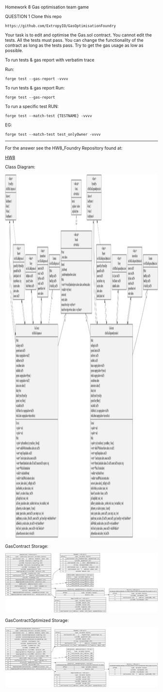 Homework 8
Gas optimisation team game

QUESTION 1
Clone this repo

    https://github.com/ExtropyIO/GasOptimisationFoundry

Your task is to edit and optimise the Gas.sol contract.
You cannot edit the tests.
All the tests must pass.
You can change the functionality of the contract as long as the tests pass.
Try to get the gas usage as low as possible.

To run tests & gas report with verbatim trace

Run:

    forge test --gas-report -vvvv

To run tests & gas report
Run:

    forge test --gas-report

To run a specific test
RUN:

    forge test --match-test {TESTNAME} -vvvv

EG:

    forge test --match-test test_onlyOwner -vvvv

---

For the answer see the HW8_Foundry Repository found at:

[HW8](https://github.com/ecorey/HW8_Foundry)

Class Diagram:

<!-- ![Class Diagram](https://github.com/ecorey/Solidity-Course-Expert/blob/main/Week2/classDiagram.svg) -->

<img src="https://github.com/ecorey/Solidity-Course-Expert/blob/main/Week2/classDiagram.svg" alt="Alt text" width="1200" height="1200">

GasContract Storage:

![GasContract Storage](https://github.com/ecorey/Solidity-Course-Expert/blob/main/Week2/GasContract.svg)

GasContractOptimized Storage:

![GasContractOptimized Storage](https://github.com/ecorey/Solidity-Course-Expert/blob/main/Week2/GasContractOptimized.svg)
